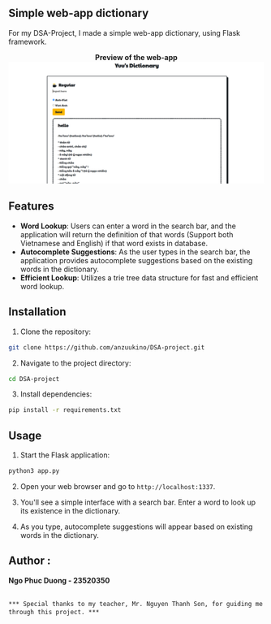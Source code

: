 ## Simple web-app dictionary
For my DSA-Project, I made a simple web-app dictionary, using Flask framework.

<div style="text-align:center">
    <b>Preview of the web-app</b>
    <img src="preview.png">
</div>

## Features

- **Word Lookup**: Users can enter a word in the search bar, and the application will return the definition of that words (Support both Vietnamese and English) if that word exists in database.
- **Autocomplete Suggestions**: As the user types in the search bar, the application provides autocomplete suggestions based on the existing words in the dictionary.
- **Efficient Lookup**: Utilizes a trie tree data structure for fast and efficient word lookup.

## Installation

1. Clone the repository:

```bash
git clone https://github.com/anzuukino/DSA-project.git
```

2. Navigate to the project directory:

```bash
cd DSA-project
```

3. Install dependencies:

```bash
pip install -r requirements.txt
```

## Usage

1. Start the Flask application:

```bash
python3 app.py
```

2. Open your web browser and go to `http://localhost:1337`.

3. You'll see a simple interface with a search bar. Enter a word to look up its existence in the dictionary.

4. As you type, autocomplete suggestions will appear based on existing words in the dictionary.


## Author :
**Ngo Phuc Duong - 23520350**

##
```
*** Special thanks to my teacher, Mr. Nguyen Thanh Son, for guiding me through this project. ***
```
